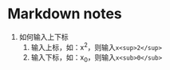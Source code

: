 # Markdown notes

1. 如何输入上下标
   1. 输入上标，如：x<sup>2</sup>，则输入`x<sup>2</sup>`
   2. 输入下标，如：x<sub>0</sub>，则输入`x<sub>0</sub>`